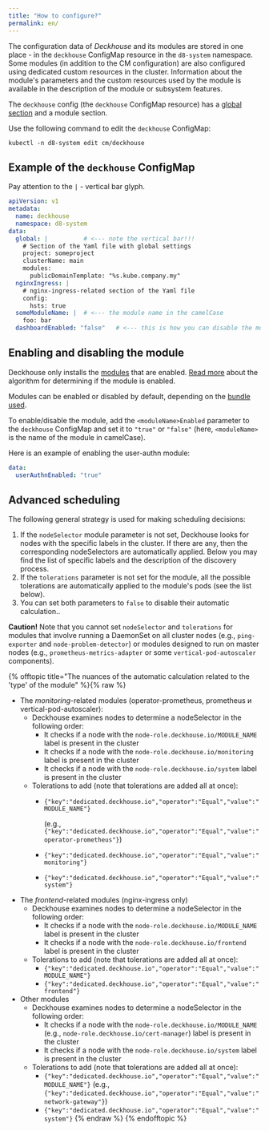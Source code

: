 ```yaml
---
title: "How to configure?"
permalink: en/
---
```


The configuration data of *Deckhouse* and its modules are stored in one place - in the `deckhouse` ConfigMap resource in the `d8-system` namespace. Some modules (in addition to the CM configuration) are also configured using dedicated custom resources in the cluster. Information about the module's parameters and the custom resources used by the module is available in the description of the module or subsystem features.

The `deckhouse` config (the `deckhouse` ConfigMap resource) has a [global section](#global-configuration) and a module section.

Use the following command to edit the `deckhouse` ConfigMap:
```
kubectl -n d8-system edit cm/deckhouse
```

## Example of the `deckhouse` ConfigMap

Pay attention to the `|` - vertical bar glyph.

```yaml
apiVersion: v1
metadata:
  name: deckhouse
  namespace: d8-system
data:
  global: |          # <--- note the vertical bar!!!
    # Section of the Yaml file with global settings
    project: someproject
    clusterName: main
    modules:
      publicDomainTemplate: "%s.kube.company.my"
  nginxIngress: |
    # nginx-ingress-related section of the Yaml file
    config:
      hsts: true
  someModuleName: |  # <--- the module name in the camelCase
    foo: bar
  dashboardEnabled: "false"   # <--- this is how you can disable the module
```

## Enabling and disabling the module

Deckhouse only installs the [modules](https://github.com/flant/addon-operator/blob/master/MODULES.md) that are enabled. [Read more](https://github.com/flant/addon-operator/blob/master/LIFECYCLE.md#modules-discovery) about the algorithm for determining if the module is enabled.

Modules can be enabled or disabled by default, depending on the [bundle used](/modules/020-deckhouse/configuration.html).

To enable/disable the module, add the `<moduleName>Enabled` parameter to the `deckhouse` ConfigMap and set it to `"true"` or `"false"` (here, `<moduleName>` is the name of the module in camelCase).

Here is an example of enabling the user-authn module:
```yaml
data:
  userAuthnEnabled: "true"
```

## Advanced scheduling

The following general strategy is used for making scheduling decisions:
1. If the `nodeSelector` module parameter is not set, Deckhouse looks for nodes with the specific labels in the cluster. If there are any, then the corresponding nodeSelectors are automatically applied. Below you may find the list of specific labels and the description of the discovery process.
1. If the `tolerations` parameter is not set for the module, all the possible tolerations are automatically applied to the module's pods (see the list below).
1. You can set both parameters to `false` to disable their automatic calculation..

**Caution!** Note that you cannot set `nodeSelector` and `tolerations` for modules that involve running a DaemonSet on all cluster nodes (e.g., `ping-exporter` and `node-problem-detector`) or modules designed to run on master nodes (e.g., `prometheus-metrics-adapter` or some `vertical-pod-autoscaler` components).

{% offtopic title="The nuances of the automatic calculation related to the 'type' of the module" %}{% raw %}
* The *monitoring*-related modules (operator-prometheus, prometheus и vertical-pod-autoscaler):
  * Deckhouse examines nodes to determine a nodeSelector in the following order:
    * It checks if a node with the <code>node-role.deckhouse.io/MODULE_NAME</code> label is present in the cluster
    * It checks if a node with the <code>node-role.deckhouse.io/monitoring</code> label is present in the cluster
    * It checks if a node with the <code>node-role.deckhouse.io/system</code> label is present in the cluster
  * Tolerations to add (note that tolerations are added all at once):
    * <code>{"key":"dedicated.deckhouse.io","operator":"Equal","value":"MODULE_NAME"}</code>

      (e.g., <code>{"key":"dedicated.deckhouse.io","operator":"Equal","value":"operator-prometheus"}</code>)
    * <code>{"key":"dedicated.deckhouse.io","operator":"Equal","value":"monitoring"}</code>
    * <code>{"key":"dedicated.deckhouse.io","operator":"Equal","value":"system"}</code>
* The *frontend*-related modules (nginx-ingress only)
    * Deckhouse examines nodes to determine a nodeSelector in the following order:
        * It checks if a node with the <code>node-role.deckhouse.io/MODULE_NAME</code> label is present in the cluster
        * It checks if a node with the <code>node-role.deckhouse.io/frontend</code> label is present in the cluster
    * Tolerations to add (note that tolerations are added all at once):
        * <code>{"key":"dedicated.deckhouse.io","operator":"Equal","value":"MODULE_NAME"}</code>
        * <code>{"key":"dedicated.deckhouse.io","operator":"Equal","value":"frontend"}</code>
* Other modules
    * Deckhouse examines nodes to determine a nodeSelector in the following order:
        * It checks if a node with the <code>node-role.deckhouse.io/MODULE_NAME</code> (e.g., <code>node-role.deckhouse.io/cert-manager</code>) label is present in the cluster
        * It checks if a node with the <code>node-role.deckhouse.io/system</code> label is present in the cluster
    * Tolerations to add (note that tolerations are added all at once):
        * <code>{"key":"dedicated.deckhouse.io","operator":"Equal","value":"MODULE_NAME"}</code> (e.g., <code>{"key":"dedicated.deckhouse.io","operator":"Equal","value":"network-gateway"}</code>)
        * <code>{"key":"dedicated.deckhouse.io","operator":"Equal","value":"system"}</code>
{% endraw %}
{% endofftopic %}
